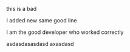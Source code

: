 this is a bad 

I added new same good
line 

I am the good developer who worked correctly

asdasdasasdasd
axasdasd
